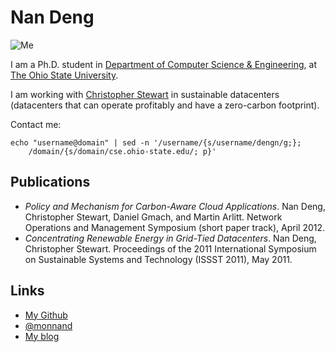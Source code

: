 # Nan Deng

![Me](me.jpg)

I am a Ph.D. student in
[Department of Computer Science & Engineering](http://cse.osu.edu/),
at [The Ohio State University](http://www.osu.edu/). 

I am working with
[Christopher Stewart](http://www.cse.ohio-state.edu/~cstewart/) in
sustainable datacenters (datacenters that can operate profitably and
have a zero-carbon footprint).

Contact me:

	echo "username@domain" | sed -n '/username/{s/username/dengn/g;}; 
		/domain/{s/domain/cse.ohio-state.edu/; p}'

## Publications

- *Policy and Mechanism for Carbon-Aware Cloud Applications*. Nan
Deng, Christopher Stewart, Daniel Gmach, and Martin Arlitt. Network
Operations and Management Symposium (short paper track), April 2012.
- *Concentrating Renewable Energy in Grid-Tied Datacenters*. Nan Deng,
Christopher Stewart. Proceedings of the 2011 International Symposium
on Sustainable Systems and Technology (ISSST 2011), May 2011.

## Links

- [My Github](http://github.com/monnand)
- [@monnand](http://twitter.com/monnand)
- [My blog](http://monnand.me)

